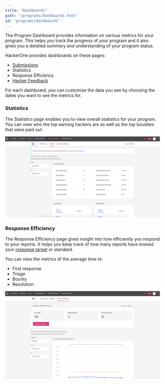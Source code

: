 ```yaml
---
title: "Dashboards"
path: "/programs/dashboards.html"
id: "programs/dashboards"
---
```


The Program Dashboard provides information on various metrics for your program. This helps you track the progress of your program and it also gives you a detailed summary and understanding of your program status.

HackerOne provides dashboards on these pages:
* [Submissions](/programs/submissions-dashboard.html)
* Statistics
* Response Efficiency
* [Hacker Feedback](hacker-feedback-dashboard.html)

For each dashboard, you can customize the data you see by choosing the dates you want to see the metrics for.

### Statistics
The Statistics page enables you to view overall statistics for your program. You can view who the top earning hackers are as well as the top bounties that were paid out.

![image](./images/program-dashboard-statistics.png)

### Response Efficiency
The Response Efficiency page gives insight into how efficiently you respond to your reports. It helps you keep track of how many reports have missed your [response target](response-targets.html) or standard.

You can view the metrics of the average time to:
* First response
* Triage
* Bounty
* Resolution

![image](./images/dashboard-response-efficiency.png)
